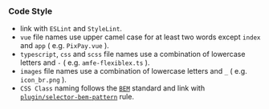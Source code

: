 ### Code Style

- link with `ESLint` and `StyleLint`.
- `vue` file names use upper camel case for at least two words except `index` and `app` ( e.g. `PixPay.vue` ).
- `typescript`, `css` and `scss` file names use a combination of lowercase letters and `-` ( e.g. `amfe-flexiblex.ts` ).
- `images` file names use a combination of lowercase letters and `_` ( e.g. `icon_br.png` ).
- `CSS Class` naming follows the [`BEM`](https://getbem.com/naming/) standard and link with [`plugin/selector-bem-pattern`](https://github.com/postcss/postcss-bem-linter) rule.